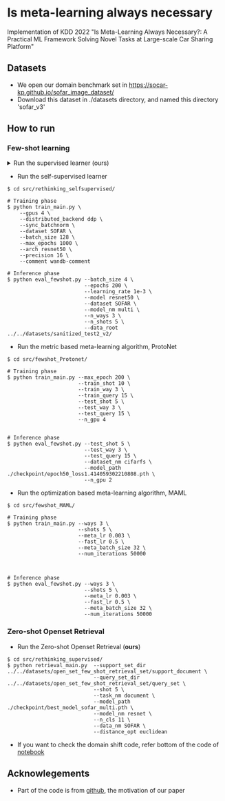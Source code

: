 # Is meta-learning always necessary
Implementation of KDD 2022 "Is Meta-Learning Always Necessary?: A Practical ML Framework Solving Novel Tasks at Large-scale Car Sharing Platform"

## Datasets
- We open our domain benchmark set in https://socar-kp.github.io/sofar_image_dataset/
- Download this dataset in ./datasets directory, and named this directory 'sofar_v3'

## How to run
### Few-shot learning
<details>
<summary>Run the supervised learner (ours)</summary>
<div markdown="1">       

```shell
$ cd src/rethinking_supervised/

# Training phase
$ python train_main.py --batch_size 4 \
                       --learning_rate 1e-5 \
                       --lr_decay_epochs 60,80 \
                       --model resnet50 \
                       --dataset SOFAR 

# Inference phase          
$ python eval_fewshot.py --batch_size 4 \
                         --epochs 200 \
                         --learning_rate 1e-3 \
                         --model resnet50 \
                         --dataset SOFAR \
                         --model_nm multi \
                         --n_ways 3 \
                         --n_shots 5 \
                         --data_root ../../datasets/sanitized_test2_v2/  
```

</div>
</details>


- Run the self-supervised learner
```shell
$ cd src/rethinking_selfsupervised/

# Training phase
$ python train_main.py \
    --gpus 4 \
    --distributed_backend ddp \
    --sync_batchnorm \
    --dataset SOFAR \
    --batch_size 128 \
    --max_epochs 1000 \
    --arch resnet50 \
    --precision 16 \
    --comment wandb-comment

# Inference phase
$ python eval_fewshot.py --batch_size 4 \
                         --epochs 200 \
                         --learning_rate 1e-3 \
                         --model resnet50 \
                         --dataset SOFAR \
                         --model_nm multi \
                         --n_ways 3 \
                         --n_shots 5 \
                         --data_root ../../datasets/sanitized_test2_v2/  
```
- Run the metric based meta-learning algorithm, ProtoNet
```shell
$ cd src/fewshot_Protonet/

# Training phase
$ python train_main.py --max_epoch 200 \
                       --train_shot 10 \
                       --train_way 3 \
                       --train_query 15 \
                       --test_shot 5 \
                       --test_way 3 \
                       --test_query 15 \
                       --n_gpu 4 
                       

# Inference phase
$ python eval_fewshot.py --test_shot 5 \
                         --test_way 3 \
                         --test_query 15 \
                         --dataset_nm cifarfs \
                         --model_path ./checkpoint/epoch50_loss1.414059302210808.pth \
                         --n_gpu 2 

```
- Run the optimization based meta-learning algorithm, MAML
```shell
$ cd src/fewshot_MAML/

# Training phase
$ python train_main.py --ways 3 \
                       --shots 5 \
                       --meta_lr 0.003 \
                       --fast_lr 0.5 \
                       --meta_batch_size 32 \
                       --num_iterations 50000 
                       


# Inference phase
$ python eval_fewshot.py --ways 3 \
                         --shots 5 \
                         --meta_lr 0.003 \
                         --fast_lr 0.5 \
                         --meta_batch_size 32 \
                         --num_iterations 50000 
```

### Zero-shot Openset Retrieval
- Run the Zero-shot Openset Retrieval (**ours**)
```shell
$ cd src/rethinking_supervised/
$ python retrieval_main.py  --support_set_dir ../../datasets/open_set_few_shot_retrieval_set/support_document \
                            --query_set_dir ../../datasets/open_set_few_shot_retrieval_set/query_set \
                            --shot 5 \
                            --task_nm document \
                            --model_path ./checkpoint/best_model_sofar_multi.pth \
                            --model_nm resnet \
                            --n_cls 11 \
                            --data_nm SOFAR \
                            --distance_opt euclidean
```
- If you want to check the domain shift code, refer bottom of the code of [notebook](https://github.com/socar-esther/Is_meta_learning_always_necessary/blob/master/src/rethinking_supervised/scratch_notebook/supervised_script.ipynb)


## Acknowlegements
- Part of the code is from [github](https://github.com/WangYueFt/rfs), the motivation of our paper
